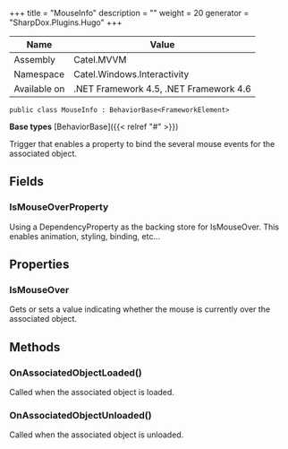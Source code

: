 

+++
title = "MouseInfo" 
description = ""
weight = 20
generator = "SharpDox.Plugins.Hugo"
+++

Name|Value
---|---
Assembly|Catel.MVVM
Namespace|Catel.Windows.Interactivity
Available on|.NET Framework 4.5, .NET Framework 4.6

```
public class MouseInfo : BehaviorBase<FrameworkElement>
```

**Base types**
[BehaviorBase]({{< relref "#" >}})

Trigger that enables a property to bind the several mouse events for the associated object.

## Fields

### IsMouseOverProperty

Using a DependencyProperty as the backing store for IsMouseOver. This enables animation, styling, binding, etc...

## Properties

### IsMouseOver

Gets or sets a value indicating whether the mouse is currently over the associated object.

## Methods

### OnAssociatedObjectLoaded()

Called when the associated object is loaded.

### OnAssociatedObjectUnloaded()

Called when the associated object is unloaded.

